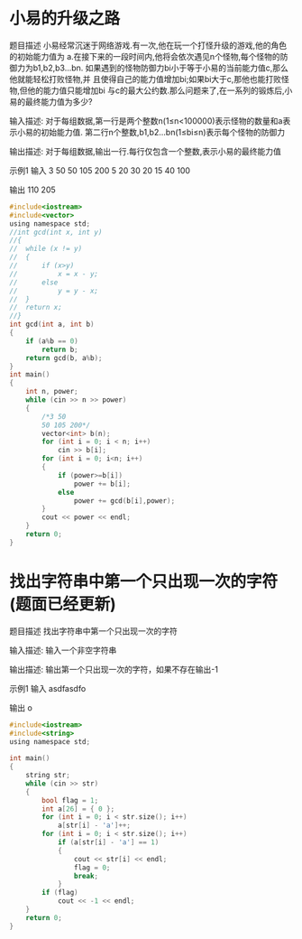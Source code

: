 # 小易的升级之路
题目描述
小易经常沉迷于网络游戏.有一次,他在玩一个打怪升级的游戏,他的角色的初始能力值为 a.在接下来的一段时间内,他将会依次遇见n个怪物,每个怪物的防御力为b1,b2,b3...bn. 如果遇到的怪物防御力bi小于等于小易的当前能力值c,那么他就能轻松打败怪物,并 且使得自己的能力值增加bi;如果bi大于c,那他也能打败怪物,但他的能力值只能增加bi 与c的最大公约数.那么问题来了,在一系列的锻炼后,小易的最终能力值为多少?

输入描述:
对于每组数据,第一行是两个整数n(1≤n<100000)表示怪物的数量和a表示小易的初始能力值.
第二行n个整数,b1,b2...bn(1≤bi≤n)表示每个怪物的防御力

输出描述:
对于每组数据,输出一行.每行仅包含一个整数,表示小易的最终能力值

示例1
输入
3 50
50 105 200
5 20
30 20 15 40 100

输出
110
205

```c
#include<iostream>
#include<vector>
using namespace std;
//int gcd(int x, int y)
//{
//	while (x != y)
//	{
//		if (x>y)
//			x = x - y;
//		else
//			y = y - x;
//	}
//	return x;
//}
int gcd(int a, int b)
{
	if (a%b == 0)
		return b;
	return gcd(b, a%b);
}
int main()
{
	int n, power;
	while (cin >> n >> power)
	{
		/*3 50
		50 105 200*/
		vector<int> b(n);
		for (int i = 0; i < n; i++)
			cin >> b[i];
		for (int i = 0; i<n; i++)
		{
			if (power>=b[i])
				power += b[i];
			else
				power += gcd(b[i],power);
		}
		cout << power << endl;
	}
	return 0;
}
```
# 找出字符串中第一个只出现一次的字符(题面已经更新)
题目描述
找出字符串中第一个只出现一次的字符

输入描述:
输入一个非空字符串

输出描述:
输出第一个只出现一次的字符，如果不存在输出-1

示例1
输入
asdfasdfo

输出
o

```c
#include<iostream>
#include<string>
using namespace std;
  
int main()
{
    string str;
    while (cin >> str)
    {
        bool flag = 1;
        int a[26] = { 0 };
        for (int i = 0; i < str.size(); i++)
            a[str[i] - 'a']++;
        for (int i = 0; i < str.size(); i++)
            if (a[str[i] - 'a'] == 1)
            {
                cout << str[i] << endl;
                flag = 0;
                break;
            }
        if (flag)
            cout << -1 << endl;
    }
    return 0;
}
```

